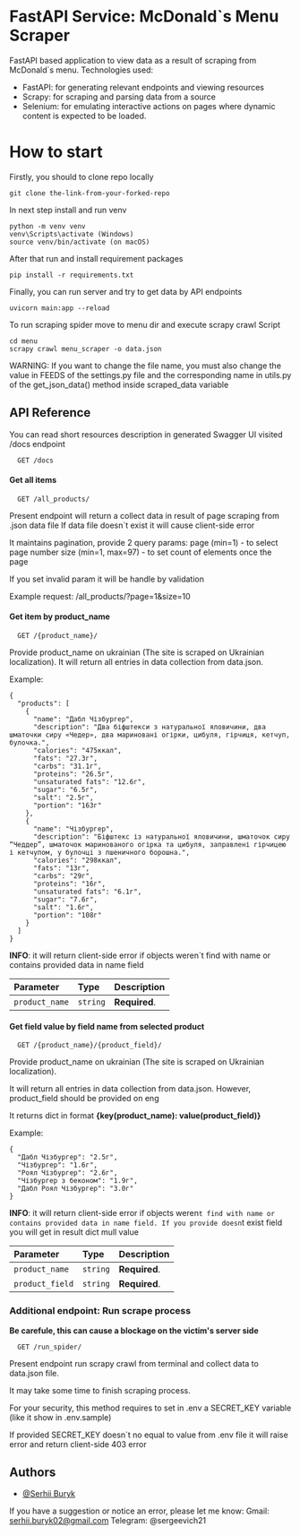 
# FastAPI Service: McDonald`s Menu Scraper
FastAPI based application to view data as a result of scraping from McDonald`s menu.
Technologies used:
- FastAPI: for generating relevant endpoints and viewing resources
- Scrapy: for scraping and parsing data from a source
- Selenium: for emulating interactive actions on pages where dynamic content is expected to be loaded.

# How to start
Firstly, you should to clone repo locally

```
git clone the-link-from-your-forked-repo
```

In next step install and run venv
```
python -m venv venv
venv\Scripts\activate (Windows)
source venv/bin/activate (on macOS)
```

After that run and install requirement packages

```
pip install -r requirements.txt
```

Finally, you can run server and try to get data by API endpoints

```
uvicorn main:app --reload
```

To run scraping spider move to menu dir and execute
scrapy crawl Script
```
cd menu
scrapy crawl menu_scraper -o data.json
```
WARNING: If you want to change the file name, you must also change the value in FEEDS of the settings.py file and the corresponding name in utils.py of the get_json_data() method inside scraped_data variable
## API Reference

You can read short resources description in generated Swagger UI visited /docs endpoint
```http
  GET /docs
```

#### Get all items

```http
  GET /all_products/
```
Present endpoint will return a collect data in result of page scraping from .json data file
If data file doesn`t exist it will cause client-side error

It maintains pagination, provide 2 query params:
page (min=1) - to select page number
size (min=1, max=97) - to set count of elements once the page

If you set invalid param it will be handle by validation

Example request:
/all_products/?page=1&size=10


#### Get item by product_name

```http
  GET /{product_name}/
```

Provide product_name on ukrainian (The site is scraped on Ukrainian localization). It will return all entries in data collection from data.json.

Example:
```
{
  "products": [
    {
      "name": "Дабл Чізбургер",
      "description": "Два біфштекси з натуральної яловичини, два шматочки сиру «Чедер», два мариновані огірки, цибуля, гірчиця, кетчуп, булочка.",
      "calories": "475ккал",
      "fats": "27.3г",
      "carbs": "31.1г",
      "proteins": "26.5г",
      "unsaturated fats": "12.6г",
      "sugar": "6.5г",
      "salt": "2.5г",
      "portion": "163г"
    },
    {
      "name": "Чізбургер",
      "description": "Біфштекс із натуральної яловичини, шматочок сиру “Чеддер”, шматочок маринованого огірка та цибуля, заправлені гірчицею і кетчупом, у булочці з пшеничного борошна.",
      "calories": "298ккал",
      "fats": "13г",
      "carbs": "29г",
      "proteins": "16г",
      "unsaturated fats": "6.1г",
      "sugar": "7.6г",
      "salt": "1.6г",
      "portion": "108г"
    }
  ]
}
```

**INFO**: it will return client-side error if objects weren`t find with name or contains provided data in name field

| Parameter | Type     | Description                       |
| :-------- | :------- | :-------------------------------- |
| `product_name`  | `string` | **Required**.|

#### Get field value by field name from selected product

```http
  GET /{product_name}/{product_field}/
```
Provide product_name on ukrainian (The site is scraped on Ukrainian localization). 

It will return all entries in data collection from data.json. However, product_field should be provided on eng

It returns dict in format 
__{key(product_name): value(product_field)}__

Example:
```
{
  "Дабл Чізбургер": "2.5г",
  "Чізбургер": "1.6г",
  "Роял Чізбургер": "2.6г",
  "Чізбургер з беконом": "1.9г",
  "Дабл Роял Чізбургер": "3.0г"
}
```

**INFO**: it will return client-side error if objects weren`t find with name or contains provided data in name field.
If you provide doesn`t exist field you will get in result dict mull value

| Parameter | Type     | Description                       |
| :-------- | :------- | :-------------------------------- |
| `product_name`  | `string` | **Required**.|
| `product_field`  | `string` | **Required**.|


### Additional endpoint: Run scrape process
**Be carefule, this can cause a blockage on the victim's server side**

```http
  GET /run_spider/
```

Present endpoint run scrapy crawl from terminal and collect data to data.json file. 

It may take some time to finish scraping process.

For your security, this method requires to set in .env a SECRET_KEY variable (like it show in .env.sample)

If provided SECRET_KEY doesn`t no equal to value from .env file it will raise error and return client-side 403 error

## Authors

- [@Serhii Buryk](https://www.github.com/Serejka21)

If you have a suggestion or notice an error, please let me know:
Gmail: serhii.buryk02@gmail.com
Telegram: @sergeevich21

